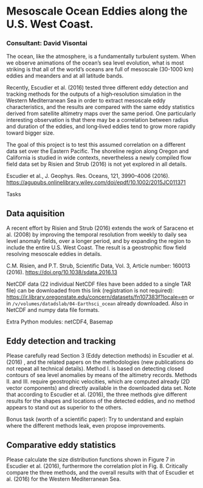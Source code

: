 # Mesoscale Ocean Eddies along the U.S. West Coast.
### Consultant: David Visontai

The ocean, like the atmosphere, is a fundamentally turbulent system. When we observe 
animations of the ocean’s sea level evolution, what is most striking is that all of the world’s 
oceans are full of mesoscale (30-1000 km) eddies and meanders and at all latitude bands. 

Recently, Escudier et al. (2016) tested three different eddy detection and tracking methods
for the outputs of a high‐resolution simulation in the Western Mediterranean Sea in order to 
extract mesoscale eddy characteristics, and the results are compared with the same eddy 
statistics derived from satellite altimetry maps over the same period. One particularly interesting
observation is that there may be a correlation between radius and duration of the eddies,
and long‐lived eddies tend to grow more rapidly toward bigger size. 

The goal of this project is to test this assumed correlation on a different data set over the 
Eastern Pacific. The shoreline region along Oregon and California is studied in wide
contexts, nevertheless a newly compiled flow field data set by Risien and Strub (2016) is not
yet explored in all details.

Escudier et al., J. Geophys. Res. Oceans, 121, 3990–4006 (2016).
https://agupubs.onlinelibrary.wiley.com/doi/epdf/10.1002/2015JC011371 

Tasks

## Data aquisition  

A recent effort by Risien and Strub (2016) extends the work of Saraceno et al. (2008) by 
improving the temporal resolution from weekly to daily sea level anomaly fields, over a longer period, 
and by expanding the region to include the entire U.S. West Coast. The result is a geostrophic flow 
field resolving mesoscale eddies in details. 

C.M. Risien, and P.T. Strub, Scientific Data, Vol. 3, Article number: 160013 (2016). 
https://doi.org/10.1038/sdata.2016.13

NetCDF data  (22 individual NetCDF files have been added to a single TAR file) can be 
downloaded from this link (registration is not required):
https://ir.library.oregonstate.edu/concern/datasets/fn107383f?locale=en
or in `/v/volumes/datadslab/04-Earthsci_ocean` already downloaded. Also in NetCDF and numpy data file formats.

Extra Python modules: netCDF4, Basemap 

## Eddy detection and tracking

Please carefully read  Section 3 (Eddy detection methods) in Escudier et al. (2016) ,
and the related papers on the methodologies (new publications do not repeat all technical details).
Method I. is based on detecting closed contours of sea level anomalies by means of
the altimetry records. Methods II. and III. require geostrophic velocities, which are computed
already (2D vector components) and directly available in the downloaded data set. Note that according 
to Escudier et al. (2016), the three methods give different results for the shapes and locations 
of the detected eddies, and no method appears to stand out as superior to the others.

Bonus task (worth of a scientific paper): Try to understand and explain where the different
methods leak, even propose improvements.

## Comparative eddy statistics

Please calculate the size distribution functions shown in Figure 7 in Escudier et al. (2016),
furthermore the correlation plot in Fig. 8. Critically compare the three methods, and the
overall results with that of Escudier et al. (2016) for the Western Mediterranean Sea.
